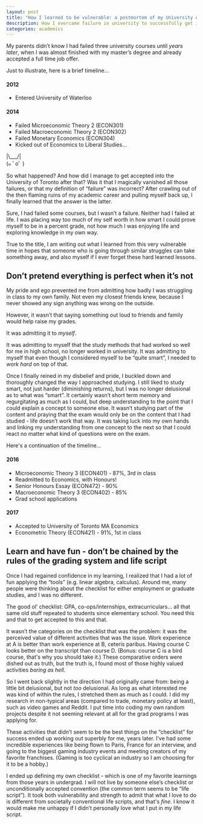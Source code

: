 ```yaml
---
layout: post
title: "How I learned to be vulnerable: a postmortem of my University of Waterloo undergrad"
description: How I overcame failure in university to successfully get into grad school.
categories: academics
---
```


My parents didn’t know I had failed three university courses until *years later*, when I was almost finished with my master’s degree and already accepted a full time job offer. 

Just to illustrate, here is a brief timeline...

#### 2012
- Entered University of Waterloo

#### 2014
- Failed Microeconomic Theory 2 (ECON301)
- Failed Macroeconomic Theory 2 (ECON302)
- Failed Monetary Economics (ECON304)
- Kicked out of Economics to Liberal Studies…

|\\___/|  
(๑   ﾟoﾟ  )

So what happened? And how did I manage to get accepted into the University of Toronto after that? Was it that I magically vanished all those failures, or that my definition of “failure” was incorrect? After crawling out of the then flaming ruins of my academic career and pulling myself back up, I finally learned that the answer is the latter.

Sure, I had failed some courses, but I wasn’t a failure. Neither had I failed at life. I was placing way too much of my self worth in how smart I could prove myself to be in a percent grade, not how much I was enjoying life and exploring knowledge in my own way.

True to the title, I am writing out what I learned from this very vulnerable time in hopes that someone who is going through similar struggles can take something away, and also myself if I ever forget these hard learned lessons.

## Don’t pretend everything is perfect when it’s not
My pride and ego prevented me from admitting how badly I was struggling in class to my own family. Not even my closest friends knew, because I never showed any sign anything was wrong on the outside.

However, it wasn’t that saying something out loud to friends and family would help raise my grades.

It was admitting it to *myself*.

It was admitting to myself that the study methods that had worked so well for me in high school, no longer worked in university. It was admitting to myself that even though I considered myself to be “quite smart”, I needed to *work hard* on top of that.

Once I finally reined in my disbelief and pride, I buckled down and thoroughly changed the way I approached studying. I still liked to study smart, not just harder (diminishing returns), but I was no longer delusional as to what was “smart”. It certainly wasn’t short term memory and regurgitating as much as I could, but deep understanding to the point that I could explain a concept to someone else. It wasn’t studying part of the content and praying that the exam would only be on the content that I had studied - life doesn’t work that way. It was taking luck into my own hands and linking my understanding from one concept to the next so that I could react no matter what kind of questions were on the exam.

Here's a continuation of the timeline...

#### 2016
- Microeconomic Theory 3 (ECON401) - 87%, 3rd in class
- Readmitted to Economics, with Honours!
- Senior Honours Essay (ECON472) - 90%
- Macroeconomic Theory 3 (ECON402) - 85%
- Grad school applications

#### 2017
- Accepted to University of Toronto MA Economics
- Econometric Theory (ECON421) - 91%, 1st in class

## Learn and have fun - don’t be chained by the rules of the grading system and life script
Once I had regained confidence in my learning, I realized that I had a lot of fun applying the “tools” (e.g. linear algebra, calculus). Around me, many people were thinking about the checklist for either employment or graduate studies, and I was no different.

The good ol’ checklist: GPA, co-ops/internships, extracurriculars… all that same old stuff repeated to students since elementary school. You need this and that to get accepted to this and that.

It wasn’t the categories on the checklist that was the problem: it was the perceived value of different activities that was the issue. Work experience at A is better than work experience at B, ceteris paribus. Having course C looks better on the transcript than course D. (Bonus: course C is a bird course, that's why you should take it.) These comparative orders were dished out as truth, but the truth is, I found most of those highly valued activities *boring as hell*.

So I went back slightly in the direction I had originally came from: being a little bit delusional, but not *too* delusional. As long as what interested me was kind of within the rules, I stretched them as much as I could. I did my research in non-typical areas (compared to trade, monetary policy at least), such as video games and Reddit. I put time into coding my own random projects despite it not seeming relevant at all for the grad programs I was applying for.

These activities that didn’t seem to be the best things on the “checklist” for success ended up working out superbly for me, years later. I’ve had some incredible experiences like being flown to Paris, France for an interview, and going to the biggest gaming industry events and meeting creators of my favorite franchises. (Gaming is too cyclical an industry so I am choosing for it to be a hobby.)

I ended up defining my own checklist - which is one of my favorite learnings from those years in undergrad. I will not live by someone else’s checklist or unconditionally accepted convention (the common term seems to be “life script”). It took both vulnerability and strength to admit that what I love to do is different from societally conventional life scripts, and that's *fine*. I know it would make me unhappy if I didn’t personally love what I put in my life script.
